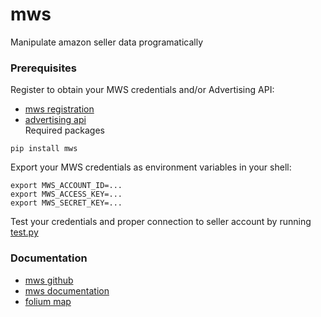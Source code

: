 # mws
Manipulate amazon seller data programatically
### Prerequisites<br/>
Register to obtain your MWS credentials and/or Advertising API: 
* [mws registration](https://docs.developer.amazonservices.com/en_US/dev_guide/DG_Registering.html)<br/>
* [advertising api](https://advertising.amazon.com/about-api)<br/>
Required packages
```
pip install mws
```
Export your MWS credentials as environment variables in your shell:<br/>
```
export MWS_ACCOUNT_ID=...
export MWS_ACCESS_KEY=...
export MWS_SECRET_KEY=...
```
Test your credentials and proper connection to seller account by running [test.py](https://github.com/abdulmansour/mws/blob/master/test.py)<br/>
### Documentation<br/>
* [mws github](https://github.com/python-amazon-mws/python-amazon-mws)
* [mws documentation](http://docs.developer.amazonservices.com/en_UK/dev_guide/index.html)
* [folium map](https://morioh.com/p/d896544d6977)
